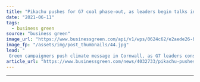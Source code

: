 ```yaml
---
title: "Pikachu pushes for G7 coal phase-out, as leaders begin talks in Cornwall"
date: "2021-06-11"
tags: 
  - business green
source: "business green"
image_url: "https://www.businessgreen.com/api/v1/wps/0624c62/e2aede26-bdc3-4c74-a0c3-d7e16a9428af/1/7O6A7565-pikachu-g7-falmouth-185x114.jpg"
image_fp: "/assets/img/post_thumbnails/44.jpg"
lead: "
 Green campaigners push climate message in Cornwall, as G7 leaders consider fossil fuel car phase out and climate finance commitments ..."
article_url: "https://www.businessgreen.com/news/4032733/pikachu-pushes-g7-coal-phase-leaders-begin-talks-cornwall"
---
```


---
